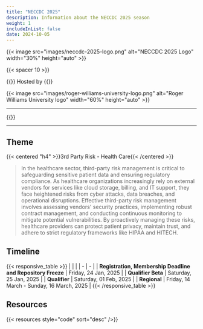```yaml
---
title: "NECCDC 2025"
description: Information about the NECCDC 2025 season
weight: 1
includeInList: false
date: 2024-10-05
---
```


{{< image src="images/neccdc-2025-logo.png" alt="NECCDC 2025 Logo" width="30%" height="auto" >}}

{{< spacer 10 >}}

{{<intro>}}
Hosted by
{{</intro>}}

{{< image src="images/roger-williams-university-logo.png" alt="Roger Williams University logo" width="60%" height="auto" >}}

---

{{<toc>}}

---

## Theme

{{< centered "h4" >}}3rd Party Risk - Health Care{{< /centered >}}

> In the healthcare sector, third-party risk management is critical to safeguarding sensitive patient data and ensuring regulatory compliance.
> As healthcare organizations increasingly rely on external vendors for services like cloud storage, billing, and IT support, they face heightened risks from cyber attacks, data breaches, and operational disruptions.
> Effective third-party risk management involves assessing vendors' security practices, implementing robust contract management, and conducting continuous monitoring to mitigate potential vulnerabilities.
> By proactively managing these risks, healthcare providers can protect patient privacy, maintain trust, and adhere to strict regulatory frameworks like HIPAA and HITECH.

## Timeline

{{< responsive_table >}}
| | |
| - | - |
| **Registration, Membership Deadline and Repository Freeze** | Friday, 24 Jan, 2025 |
| **Qualifier Beta** | Saturday, 25 Jan, 2025 |
| **Qualifier** | Saturday, 01 Feb, 2025 |
| **Regional** | Friday, 14 March - Sunday, 16 March, 2025 |
{{< /responsive_table >}}

## Resources

{{< resources style="code" sort="desc" />}}

